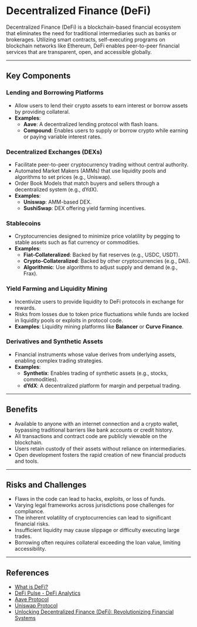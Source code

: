 # Decentralized Finance (DeFi)

Decentralized Finance (DeFi) is a blockchain-based financial ecosystem that eliminates the need for traditional intermediaries such as banks or brokerages. Utilizing smart contracts, self-executing programs on blockchain networks like Ethereum, DeFi enables peer-to-peer financial services that are transparent, open, and accessible globally.

---

## **Key Components**

### **Lending and Borrowing Platforms** 
  - Allow users to lend their crypto assets to earn interest or borrow assets by providing collateral.  
- **Examples**:  
  - **Aave**: A decentralized lending protocol with flash loans.  
  - **Compound**: Enables users to supply or borrow crypto while earning or paying variable interest rates.  

### **Decentralized Exchanges (DEXs)**  
  - Facilitate peer-to-peer cryptocurrency trading without central authority.  
  - Automated Market Makers (AMMs) that use liquidity pools and algorithms to set prices (e.g., Uniswap).  
  - Order Book Models that match buyers and sellers through a decentralized system (e.g., dYdX).  
- **Examples**:  
  - **Uniswap**: AMM-based DEX.  
  - **SushiSwap**: DEX offering yield farming incentives.  

### **Stablecoins**
  - Cryptocurrencies designed to minimize price volatility by pegging to stable assets such as fiat currency or commodities.  
- **Examples**:  
  - **Fiat-Collateralized**: Backed by fiat reserves (e.g., USDC, USDT).  
  - **Crypto-Collateralized**: Backed by other cryptocurrencies (e.g., DAI).  
  - **Algorithmic**: Use algorithms to adjust supply and demand (e.g., Frax).  

### **Yield Farming and Liquidity Mining**
- Incentivize users to provide liquidity to DeFi protocols in exchange for rewards.  
- Risks from losses due to token price fluctuations while funds are locked in liquidity pools or exploits in protocol code.  
- **Examples**: Liquidity mining platforms like **Balancer** or **Curve Finance**.  

### **Derivatives and Synthetic Assets**
- Financial instruments whose value derives from underlying assets, enabling complex trading strategies.  
- **Examples**:  
  - **Synthetix**: Enables trading of synthetic assets (e.g., stocks, commodities).  
  - **dYdX**: A decentralized platform for margin and perpetual trading.  

---

## **Benefits**

- Available to anyone with an internet connection and a crypto wallet, bypassing traditional barriers like bank accounts or credit history. 
- All transactions and contract code are publicly viewable on the blockchain. 
- Users retain custody of their assets without reliance on intermediaries.  
- Open development fosters the rapid creation of new financial products and tools.  

---

## **Risks and Challenges**
- Flaws in the code can lead to hacks, exploits, or loss of funds.  
- Varying legal frameworks across jurisdictions pose challenges for compliance.  
- The inherent volatility of cryptocurrencies can lead to significant financial risks.  
- Insufficient liquidity may cause slippage or difficulty executing large trades.  
- Borrowing often requires collateral exceeding the loan value, limiting accessibility.  

---

## References

- [What is DeFi?](https://ethereum.org/en/defi/)  
- [DeFi Pulse - DeFi Analytics](https://defipulse.com/)  
- [Aave Protocol](https://aave.com/)  
- [Uniswap Protocol](https://uniswap.org/)  
- [Unlocking Decentralized Finance (DeFi): Revolutionizing Financial Systems](https://medium.com/novai-blockchain-101/unlocking-decentralized-finance-defi-revolutionizing-financial-systems-26e1e396dc69)  
